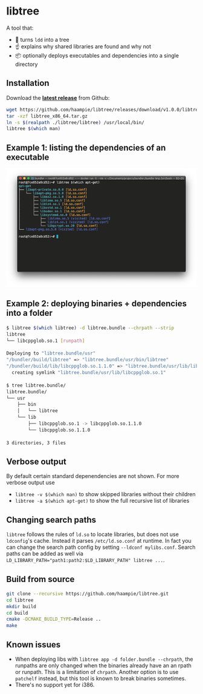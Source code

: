 # libtree

A tool that:
- :deciduous_tree: turns `ldd` into a tree
- :point_up: explains why shared libraries are found and why not
- :package: optionally deploys executables and dependencies into a single directory

## Installation
Download the [**latest release**](https://github.com/haampie/libtree/releases) from Github:

```bash
wget https://github.com/haampie/libtree/releases/download/v1.0.0/libtree_x86_64.tar.gz
tar -xzf libtree_x86_64.tar.gz
ln -s $(realpath ./libtree/libtree) /usr/local/bin/
libtree $(which man)
```

## Example 1: listing the dependencies of an executable

![example](doc/screenshot.png)

## Example 2: deploying binaries + dependencies into a folder
```bash
$ libtree $(which libtree) -d libtree.bundle --chrpath --strip
libtree
└── libcppglob.so.1 [runpath]

Deploying to "libtree.bundle/usr"
"/bundler/build/libtree" => "libtree.bundle/usr/bin/libtree"
"/bundler/build/lib/libcppglob.so.1.1.0" => "libtree.bundle/usr/lib/libcppglob.so.1.1.0"
  creating symlink "libtree.bundle/usr/lib/libcppglob.so.1"

$ tree libtree.bundle/
libtree.bundle/
└── usr
    ├── bin
    │   └── libtree
    └── lib
        ├── libcppglob.so.1 -> libcppglob.so.1.1.0
        └── libcppglob.so.1.1.0

3 directories, 3 files
```

## Verbose output
By default certain standard depenendencies are not shown. For more verbose output use
-  `libtree -v $(which man)` to show skipped libraries without their children
-  `libtree -a $(which apt-get)` to show the full recursive list of libraries

## Changing search paths
`libtree` follows the rules of `ld.so` to locate libraries, but does not use `ldconfig`'s
cache. Instead it parses `/etc/ld.so.conf` at runtime. In fact you can change the search
path config by setting `--ldconf mylibs.conf`. Search paths can be added as well via 
`LD_LIBRARY_PATH="path1:path2:$LD_LIBRARY_PATH" libtree ...`.

## Build from source 
```bash
git clone --recursive https://github.com/haampie/libtree.git
cd libtree
mkdir build
cd build
cmake -DCMAKE_BUILD_TYPE=Release ..
make
```

## Known issues
- When deploying libs with `libtree app -d folder.bundle --chrpath`, the runpaths are only
  changed when the binaries already have an an rpath or runpath. This is a limitation of
  `chrpath`. Another option is to use `patchelf` instead, but this tool is known to break
  binaries sometimes.
- There's no support yet for i386.
